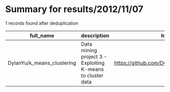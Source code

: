 
# Summary for results/2012/11/07
    
1 records found after deduplication

| full_name | description | html_url | matched_list | matched_count | pushed_at | size | stargazers_count | language | forks_count |
|----------------------------|------------------------------------------------------------|-----------------------------------------------|----------------|-----------------|---------------------------|--------|--------------------|------------|---------------|
| DylanYu/k_means_clustering | Data mining project 3 - Exploiting K-means to cluster data | https://github.com/DylanYu/k_means_clustering | ['exploit'] | 1 | 2012-11-07 14:30:16+00:00 | 300 | 0 | Python | 0 |
